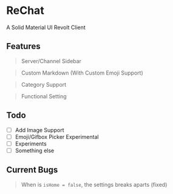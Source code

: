 # ReChat

A Solid Material UI Revolt Client

## Features

> Server/Channel Sidebar

> Custom Markdown (With Custom Emoji Support)

> Category Support

> Functional Setting

## Todo

- [ ] Add Image Support
- [ ] Emoji/Gifbox Picker Experimental
- [ ] Experiments
- [ ] Something else

## Current Bugs

> When is `isHome = false`, the settings breaks aparts (fixed)
